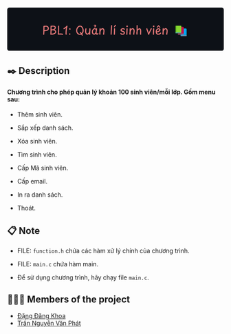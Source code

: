 ![Header](./github-header-image.png)

## ✒️ Description

#### Chương trình cho phép quản lý khoản 100 sinh viên/mỗi lớp. Gồm menu sau:

- Thêm sinh viên.

- Sắp xếp danh sách.

- Xóa sinh viên.

- Tìm sinh viên.

- Cấp Mã sinh viên.

- Cấp email.

- In ra danh sách.

- Thoát.

## 📋 Note

- FILE: `function.h` chứa các hàm xử lý chính của chương trình.

- FILE: `main.c` chứa hàm main.

- Để sử dụng chương trình, hãy chạy file `main.c`.

## 🧑🏻‍💻 Members of the project

- [Đặng Đăng Khoa](https://www.facebook.com/khoaw.dang/)
- [Trần Nguyễn Văn Phát](https://www.facebook.com/profile.php?id=100043746661303)
